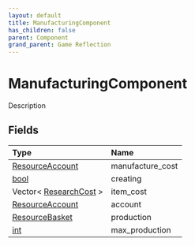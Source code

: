 ```yaml
---
layout: default
title: ManufacturingComponent
has_children: false
parent: Component
grand_parent: Game Reflection
---
```

# ManufacturingComponent
Description 

## Fields

| Type | Name |
|:----------|:--------------|
| [ResourceAccount](/riftbreaker-wiki/docs/game-reflection/classes/resource_account/) | manufacture_cost |
| [bool](/riftbreaker-wiki/docs/game-reflection/components/bool/) | creating |
| Vector< [ResearchCost](/riftbreaker-wiki/docs/game-reflection/classes/research_cost/) > | item_cost |
| [ResourceAccount](/riftbreaker-wiki/docs/game-reflection/classes/resource_account/) | account |
| [ResourceBasket](/riftbreaker-wiki/docs/game-reflection/classes/resource_basket/) | production |
| [int](/riftbreaker-wiki/docs/game-reflection/enums/int/) | max_production |

